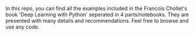 In this repo, you can find all the examples included in the Francois Chollet's book 'Deep Learning with Python' seperated in 4 parts/notebooks. They are presented with many details and recommendations. Feel free to browse and use any code.
